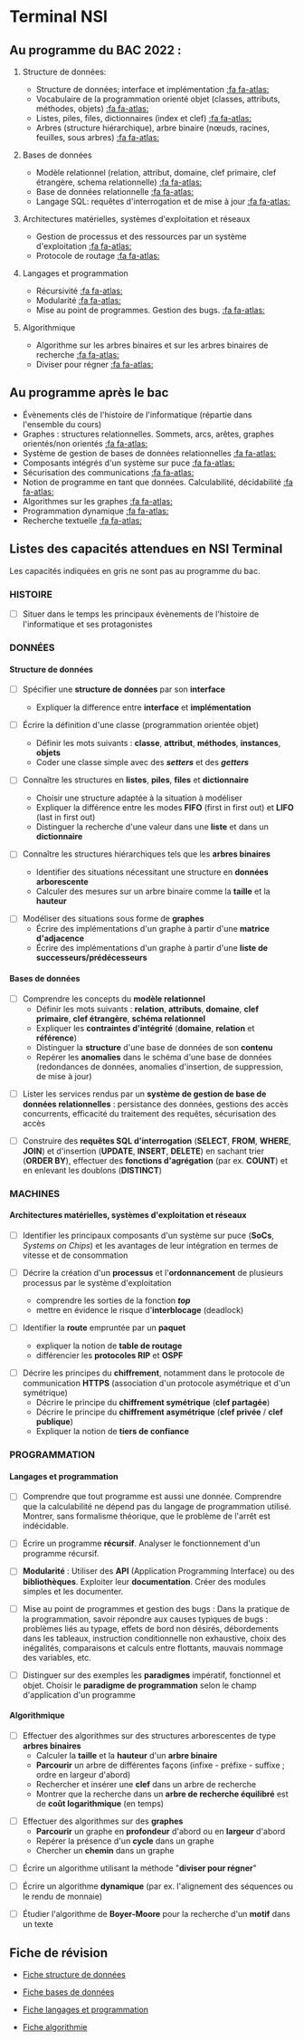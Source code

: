 # Terminal NSI

## Au programme du BAC 2022 : 

1. Structure de données:
    - Structure de données; interface et implémentation  [:fa fa-atlas:](/terminal/algo.md#structure-de-données)
    - Vocabulaire de la programmation orienté objet (classes, attributs, méthodes, objets) [:fa fa-atlas:](/terminal/programmation.md#programmation-orientée-objet)
    - Listes, piles, files, dictionnaires (index et clef) [:fa fa-atlas:](/terminal/algo.md#liste)
    - Arbres (structure hiérarchique), arbre binaire (nœuds, racines, feuilles, sous arbres) [:fa fa-atlas:](/terminal/algo.md#structures-en-arbres)
  
2. Bases de données 
    - Modèle relationnel (relation, attribut, domaine, clef primaire, clef étrangère, schema relationnelle) [:fa fa-atlas:](/terminal/bases_de_donnees.md#le-modèle-relationnel)
    - Base de données relationnelle [:fa fa-atlas:](/terminal/bases_de_donnees.md#le-modèle-relationnel)
    - Langage SQL: requêtes d'interrogation et de mise à jour [:fa fa-atlas:](/terminal/bases_de_donnees.md#le-language-sql)

3. Architectures matérielles, systèmes d'exploitation et réseaux
    - Gestion de processus et des ressources par un système d'exploitation [:fa fa-atlas:](terminal/archi_os_reseaux.md#gestion-des-processus-et-des-ressources)
    - Protocole de routage [:fa fa-atlas:](terminal/archi_os_reseaux.md#protocoles-de-routage)

4. Langages et programmation
    - Récursivité [:fa fa-atlas:](/terminal/programmation.md#récursivité)
    - Modularité [:fa fa-atlas:](/terminal/programmation.md#modularité)
    - Mise au point de programmes. Gestion des bugs.  [:fa fa-atlas:](/terminal/programmation.md#mise-au-point-de-programme)

5. Algorithmique
    - Algorithme sur les arbres binaires et sur les arbres binaires de recherche [:fa fa-atlas:](/terminal/algo.md#structures-en-arbres)
    - Diviser pour régner [:fa fa-atlas:](/terminal/algo.md#diviser-pour-régner)
  
## Au programme après le bac

- Évènements clés de l'histoire de l'informatique (répartie dans l'ensemble du cours)
- Graphes : structures relationnelles. Sommets, arcs, arêtes, graphes orientés/non orientés [:fa fa-atlas:](/terminal/algo.md#graphe)
- Système de gestion de bases de données relationnelles [:fa fa-atlas:](terminal/bases_de_donnees.md#systèmes-de-gestion-de-bases-de-données-sgbd)
- Composants intégrés d'un système sur puce [:fa fa-atlas:](terminal/archi_os_reseaux.md#circuits-intégrés)
- Sécurisation des communications [:fa fa-atlas:](terminal/archi_os_reseaux.md#sécurisation-des-communications)
- Notion de programme en tant que données. Calculabilité, décidabilité [:fa fa-atlas:](terminal/algo.md#calculabilitédécidabilité)
- Algorithmes sur les graphes [:fa fa-atlas:](/terminal/algo.md#graphe)
- Programmation dynamique [:fa fa-atlas:](terminal/algo.md#programmation-dynamique)
- Recherche textuelle [:fa fa-atlas:](terminal/algo.md#recherche-textuelle)


## Listes des capacités attendues en NSI Terminal

Les capacités indiquées en gris ne sont pas au programme du bac.

### HISTOIRE 

<div class="transparent">

- [ ] Situer dans le temps les principaux évènements de l'histoire de l'informatique et ses protagonistes 

</div>


### DONNÉES
#### Structure de données
- [ ] Spécifier une **structure de données** par son **interface**
    -  Expliquer la difference entre **interface** et **implémentation**

- [ ] Écrire la définition d'une classe (programmation orientée objet)
    - Définir les mots suivants : **classe**, **attribut**, **méthodes**, **instances**, **objets**
    - Coder une classe simple avec des ***setters*** et des ***getters*** 

- [ ] Connaître les structures en **listes**, **piles**, **files** et **dictionnaire**
    - Choisir une structure adaptée à la situation à modéliser
    - Expliquer la différence entre les modes **FIFO** (first in first out) et **LIFO** (last in first out)
    - Distinguer la recherche d'une valeur dans une **liste** et dans un **dictionnaire**

- [ ] Connaître les structures hiérarchiques tels que les **arbres binaires**  
    - Identifier des situations nécessitant une structure en **données arborescente**
    - Calculer des mesures sur un arbre binaire comme la **taille** et la **hauteur**

<div class="transparent">

- [ ] Modéliser des situations sous forme de **graphes**
    - Écrire des implémentations d'un graphe à partir d'une **matrice d'adjacence** 
    - Écrire des implémentations d'un graphe à partir d'une **liste de successeurs/prédécesseurs**

</div>

#### Bases de données

- [ ] Comprendre les concepts du **modèle relationnel**
    - Définir les mots suivants : **relation**, **attributs**, **domaine**, **clef primaire**, **clef étrangère**, **schéma relationnel**
    - Expliquer les **contraintes d'intégrité** (**domaine**, **relation** et **référence**)
    - Distinguer la **structure** d'une base de données de son **contenu**
    - Repérer les **anomalies** dans le schéma d'une base de données (redondances de données, anomalies d'insertion, de suppression, de mise à jour)

<div class="transparent">

- [ ] Lister les services rendus par un **système de gestion de base de données relationnelles** : persistance des données, gestions des accès concurrents, efficacité du traitement des requêtes, sécurisation des accès

</div>

- [ ] Construire des **requêtes SQL d'interrogation** (**SELECT**, **FROM**, **WHERE**, **JOIN**) et d'insertion (**UPDATE**, **INSERT**, **DELETE**) en sachant trier (**ORDER BY**), effectuer des **fonctions d'agrégation** (par ex. **COUNT**) et en enlevant les doublons (**DISTINCT**)

### MACHINES
#### Architectures matérielles, systèmes d'exploitation et réseaux

<div class="transparent">

- [ ] Identifier les principaux composants d'un système sur puce (**SoCs**, *Systems on Chips*) et les avantages de leur intégration en termes de vitesse et de consommation

</div>

- [ ] Décrire la création d'un **processus** et l'**ordonnancement** de plusieurs processus par le système d'exploitation
    - comprendre les sorties de la fonction ***top***
    - mettre en évidence le risque d'**interblocage** (deadlock)

- [ ] Identifier la **route** empruntée par un **paquet**
    - expliquer la notion de **table de routage**
    - différencier les **protocoles RIP** et **OSPF**


<div class="transparent">

- [ ] Décrire les principes du **chiffrement**, notamment dans le protocole de communication **HTTPS** (association d'un protocole asymétrique et d'un symétrique)
    - Décrire le principe du **chiffrement symétrique** (**clef partagée**) 
    - Décrire le principe du **chiffrement asymétrique** (**clef privée** / **clef publique**) 
    - Expliquer la notion de **tiers de confiance**

</div>

### PROGRAMMATION
#### Langages et programmation

<div class="transparent">

- [ ] Comprendre que tout programme est aussi une donnée. Comprendre que la calculabilité ne dépend pas du langage de programmation utilisé. Montrer, sans formalisme théorique, que le problème de l'arrêt est indécidable.

</div>

- [ ] Écrire un programme **récursif**. Analyser le fonctionnement d'un programme récursif. 


- [ ] **Modularité** : Utiliser des **API** (Application Programming Interface) ou des **bibliothèques**. Exploiter leur **documentation**. Créer des modules simples et les documenter.


- [ ] Mise au point de programmes et gestion des bugs : Dans la pratique de la programmation, savoir répondre aux causes typiques de bugs : problèmes liés au typage, effets de bord non désirés, débordements dans les tableaux, instruction conditionnelle non exhaustive, choix des inégalités, comparaisons et calculs entre flottants, mauvais nommage des variables, etc.  

<div class="transparent">

- [ ] Distinguer sur des exemples les **paradigmes** impératif, fonctionnel et objet. Choisir le **paradigme de programmation** selon le champ d'application d'un programme

</div>

#### Algorithmique

- [ ] Effectuer des algorithmes sur des structures arborescentes de type **arbres binaires**
    - Calculer la **taille** et la **hauteur** d'un **arbre binaire**
    - **Parcourir** un arbre de différentes façons (infixe - préfixe - suffixe ; ordre en largeur d'abord)
    - Rechercher et insérer une **clef** dans un arbre de recherche
    - Montrer que la recherche dans un **arbre de recherche équilibré** est de **coût logarithmique** (en temps)


<div class="transparent">

- [ ] Effectuer des algorithmes sur des **graphes**
    - **Parcourir** un graphe en **profondeur** d'abord ou en **largeur** d'abord 
    - Repérer la présence d'un **cycle** dans un graphe
    - Chercher un **chemin** dans un graphe

</div>

- [ ] Écrire un algorithme utilisant la méthode "**diviser pour régner**"


<div class="transparent">

- [ ] Écrire un algorithme **dynamique** (par ex. l'alignement des séquences ou le rendu de monnaie)

- [ ] Étudier l'algorithme de **Boyer-Moore** pour la recherche d'un **motif** dans un texte

</div>


## Fiche de révision

- [Fiche structure de données](https://adrientaudiere.github.io/cours_nsi/_doc/fiche_structure_donnees.pdf)
 
- [Fiche bases de données](https://adrientaudiere.github.io/cours_nsi/_doc/fiche_BD_relationnelles.pdf)
 
- [Fiche langages et programmation](https://adrientaudiere.github.io/cours_nsi/_doc/fiche_langage_programmation.pdf)

- [Fiche algorithmie](https://adrientaudiere.github.io/cours_nsi/_doc/fiche_langage_programmation.pdf)
